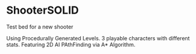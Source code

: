 # ShooterSOLID
Test bed for a new shooter

Using Procedurally Generated Levels.
3 playable characters with different stats.
Featuring 2D AI PAthFinding via A* Algorithm.

